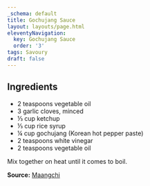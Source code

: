 ```yaml
---
_schema: default
title: Gochujang Sauce
layout: layouts/page.html
eleventyNavigation:
  key: Gochujang Sauce
  order: '3'
tags: Savoury
draft: false
---
```

## Ingredients

* 2 teaspoons vegetable oil
* 3 garlic cloves, minced
* ⅓ cup ketchup
* ⅓ cup rice syrup
* ¼ cup gochujang (Korean hot pepper paste)
* 2 teaspoons white vinegar
* 2 teaspoons vegetable oil

Mix together on heat until it comes to boil.

**Source:** <a href="https://www.maangchi.com/recipe/yangnyeom-tongdak" title="Maangchi" target="_blank" rel="noopener">Maangchi</a>